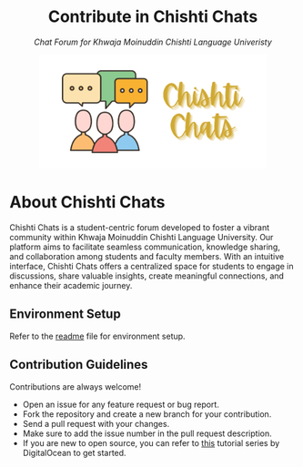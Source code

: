 <h1 align="center">Contribute in Chishti Chats</h1>
<p align="center"><i>Chat Forum for Khwaja Moinuddin Chishti Language Univeristy</i></p>

<p align="center"><a href="#" target="_blank"><img src="public/assets/img/logo/logo-full.png" width="400" alt="Chishti Chats Logo"></a></p>

# About Chishti Chats
Chishti Chats is a student-centric forum developed to foster a vibrant community within Khwaja Moinuddin Chishti Language University. Our platform aims to facilitate seamless communication, knowledge sharing, and collaboration among students and faculty members. With an intuitive interface, Chishti Chats offers a centralized space for students to engage in discussions, share valuable insights, create meaningful connections, and enhance their academic journey.

## Environment Setup

Refer to the [readme](README.md) file for environment setup.

## Contribution Guidelines

Contributions are always welcome! 

* Open an issue for any feature request or bug report.
* Fork the repository and create a new branch for your contribution.
* Send a pull request with your changes.
* Make sure to add the issue number in the pull request description.
* If you are new to open source, you can refer to [this](https://www.digitalocean.com/community/tutorial_series/an-introduction-to-open-source) tutorial series by DigitalOcean to get started.
